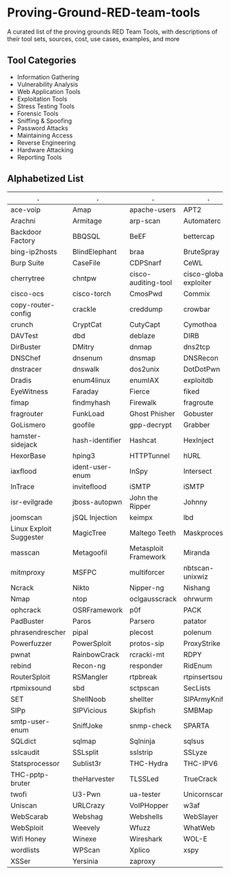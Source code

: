 # Proving-Ground-RED-team-tools
A curated list of the proving grounds RED Team Tools, with descriptions of their tool sets, sources, cost, use cases, examples, and more

## Tool Categories
- Information Gathering
- Vulnerability Analysis
- Web Application Tools
- Exploitation Tools
- Stress Testing Tools
- Forensic Tools
- Sniffing & Spoofing
- Password Attacks
- Maintaining Access
- Reverse Engineering
- Hardware Attacking
- Reporting Tools


## Alphabetized List
. | . | . | .
------------ | ------------- | ------------- | -------------
ace-voip | Amap | apache-users | APT2 
Arachni | Armitage | arp-scan | Automaterc 
Backdoor Factory | BBQSQL | BeEF | bettercap
bing-ip2hosts | BlindElephant | braa | BruteSpray
Burp Suite | CaseFile | CDPSnarf | CeWL
cherrytree | chntpw | cisco-auditing-tool | cisco-global-exploiter
cisco-ocs | cisco-torch | CmosPwd | Commix
copy-router-config | crackle | creddump | crowbar
crunch | CryptCat | CutyCapt | Cymothoa
DAVTest | dbd | deblaze | DIRB
DirBuster | DMitry | dnmap | dns2tcp
DNSChef | dnsenum | dnsmap | DNSRecon
dnstracer | dnswalk | dos2unix | DotDotPwn
Dradis | enum4linux | enumIAX | exploitdb
EyeWitness | Faraday | Fierce | fiked
fimap  | findmyhash | Firewalk | fragroute
fragrouter | FunkLoad | Ghost Phisher | Gobuster
GoLismero | goofile | gpp-decrypt | Grabber
hamster-sidejack | hash-identifier | Hashcat | HexInject
HexorBase | hping3 | HTTPTunnel | hURL
iaxflood | ident-user-enum | InSpy | Intersect
InTrace | inviteflood | iSMTP | iSMTP
isr-evilgrade | jboss-autopwn | John the Ripper | Johnny
joomscan | jSQL Injection | keimpx | lbd
Linux Exploit Suggester | MagicTree | Maltego Teeth | Maskprocessor
masscan | Metagoofil | Metasploit Framework | Miranda
mitmproxy | MSFPC | multiforcer | nbtscan-unixwiz
Ncrack | Nikto | Nipper-ng | Nishang
Nmap | ntop | oclgausscrack | ohrwurm
ophcrack | OSRFramework | p0f | PACK
PadBuster | Paros | Parsero | patator
phrasendrescher | pipal | plecost | polenum
Powerfuzzer | PowerSploit | protos-sip | ProxyStrike
pwnat | RainbowCrack | rcracki-mt | RDPY
rebind | Recon-ng | responder | RidEnum
RouterSploit | RSMangler | rtpbreak | rtpinsertsound
rtpmixsound | sbd | sctpscan | SecLists
SET | ShellNoob | shellter | SIPArmyKnife
SIPp | SIPVicious | Skipfish | SMBMap
smtp-user-enum | SniffJoke | snmp-check | SPARTA
SQLdict | sqlmap | Sqlninja | sqlsus
sslcaudit | SSLsplit | sslstrip | SSLyze
Statsprocessor | Sublist3r | THC-Hydra | THC-IPV6
THC-pptp-bruter | theHarvester | TLSSLed | TrueCrack
twofi | U3-Pwn | ua-tester | Unicornscan
Uniscan | URLCrazy | VoIPHopper | w3af
WebScarab | Webshag | Webshells | WebSlayer
WebSploit | Weevely | Wfuzz | WhatWeb
Wifi Honey | Winexe | Wireshark | WOL-E
wordlists | WPScan | Xplico | xspy
XSSer | Yersinia | zaproxy | 
